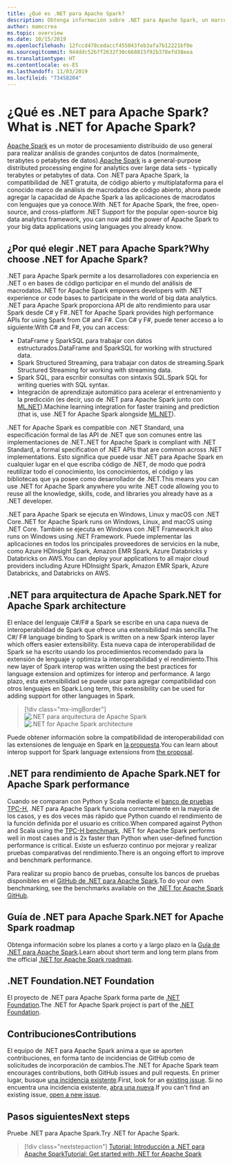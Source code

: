 ```yaml
---
title: ¿Qué es .NET para Apache Spark?
description: Obtenga información sobre .NET para Apache Spark, un marco de análisis de macrodatos gratuito, de código abierto y multiplataforma que permite usar Spark en cualquier lugar en el que escriba código de .NET.
author: mamccrea
ms.topic: overview
ms.date: 10/15/2019
ms.openlocfilehash: 12fccd478cedaccf455043feb3afa7b12221bf0e
ms.sourcegitcommit: 944ddc52b7f2632f30c668815f92b378efd38eea
ms.translationtype: HT
ms.contentlocale: es-ES
ms.lasthandoff: 11/03/2019
ms.locfileid: "73458204"
---
```

# <a name="what-is-net-for-apache-spark"></a><span data-ttu-id="5f8ff-103">¿Qué es .NET para Apache Spark?</span><span class="sxs-lookup"><span data-stu-id="5f8ff-103">What is .NET for Apache Spark?</span></span>

<span data-ttu-id="5f8ff-104">[Apache Spark](what-is-spark.md) es un motor de procesamiento distribuido de uso general para realizar análisis de grandes conjuntos de datos (normalmente, terabytes o petabytes de datos).</span><span class="sxs-lookup"><span data-stu-id="5f8ff-104">[Apache Spark](what-is-spark.md) is a general-purpose distributed processing engine for analytics over large data sets - typically terabytes or petabytes of data.</span></span> <span data-ttu-id="5f8ff-105">Con .NET para Apache Spark, la compatibilidad de .NET gratuita, de código abierto y multiplataforma para el conocido marco de análisis de macrodatos de código abierto, ahora puede agregar la capacidad de Apache Spark a las aplicaciones de macrodatos con lenguajes que ya conoce.</span><span class="sxs-lookup"><span data-stu-id="5f8ff-105">With .NET for Apache Spark, the free, open-source, and cross-platform .NET Support for the popular open-source big data analytics framework, you can now add the power of Apache Spark to your big data applications using languages you already know.</span></span>

## <a name="why-choose-net-for-apache-spark"></a><span data-ttu-id="5f8ff-106">¿Por qué elegir .NET para Apache Spark?</span><span class="sxs-lookup"><span data-stu-id="5f8ff-106">Why choose .NET for Apache Spark?</span></span>

<span data-ttu-id="5f8ff-107">.NET para Apache Spark permite a los desarrolladores con experiencia en .NET o en bases de código participar en el mundo del análisis de macrodatos.</span><span class="sxs-lookup"><span data-stu-id="5f8ff-107">.NET for Apache Spark empowers developers with .NET experience or code bases to participate in the world of big data analytics.</span></span> <span data-ttu-id="5f8ff-108">.NET para Apache Spark proporciona API de alto rendimiento para usar Spark desde C# y F#.</span><span class="sxs-lookup"><span data-stu-id="5f8ff-108">.NET for Apache Spark provides high performance APIs for using Spark from C# and F#.</span></span> <span data-ttu-id="5f8ff-109">Con C# y F#, puede tener acceso a lo siguiente:</span><span class="sxs-lookup"><span data-stu-id="5f8ff-109">With C# and F#, you can access:</span></span>

* <span data-ttu-id="5f8ff-110">DataFrame y SparkSQL para trabajar con datos estructurados.</span><span class="sxs-lookup"><span data-stu-id="5f8ff-110">DataFrame and SparkSQL for working with structured data.</span></span>
* <span data-ttu-id="5f8ff-111">Spark Structured Streaming, para trabajar con datos de streaming.</span><span class="sxs-lookup"><span data-stu-id="5f8ff-111">Spark Structured Streaming for working with streaming data.</span></span>
* <span data-ttu-id="5f8ff-112">Spark SQL, para escribir consultas con sintaxis SQL.</span><span class="sxs-lookup"><span data-stu-id="5f8ff-112">Spark SQL for writing queries with SQL syntax.</span></span>
* <span data-ttu-id="5f8ff-113">Integración de aprendizaje automático para acelerar el entrenamiento y la predicción (es decir, uso de .NET para Apache Spark junto con [ML.NET](https://dot.net/ml)).</span><span class="sxs-lookup"><span data-stu-id="5f8ff-113">Machine learning integration for faster training and prediction (that is, use .NET for Apache Spark alongside [ML.NET](https://dot.net/ml)).</span></span>

<span data-ttu-id="5f8ff-114">.NET for Apache Spark es compatible con .NET Standard, una especificación formal de las API de .NET que son comunes entre las implementaciones de .NET.</span><span class="sxs-lookup"><span data-stu-id="5f8ff-114">.NET for Apache Spark is compliant with .NET Standard, a formal specification of .NET APIs that are common across .NET implementations.</span></span> <span data-ttu-id="5f8ff-115">Esto significa que puede usar .NET para Apache Spark en cualquier lugar en el que escriba código de .NET, de modo que podrá reutilizar todo el conocimiento, los conocimientos, el código y las bibliotecas que ya posee como desarrollador de .NET.</span><span class="sxs-lookup"><span data-stu-id="5f8ff-115">This means you can use .NET for Apache Spark anywhere you write .NET code allowing you to reuse all the knowledge, skills, code, and libraries you already have as a .NET developer.</span></span>

<span data-ttu-id="5f8ff-116">.NET para Apache Spark se ejecuta en Windows, Linux y macOS con .NET Core.</span><span class="sxs-lookup"><span data-stu-id="5f8ff-116">.NET for Apache Spark runs on Windows, Linux, and macOS using .NET Core.</span></span> <span data-ttu-id="5f8ff-117">También se ejecuta en Windows con .NET Framework.</span><span class="sxs-lookup"><span data-stu-id="5f8ff-117">It also runs on Windows using .NET Framework.</span></span> <span data-ttu-id="5f8ff-118">Puede implementar las aplicaciones en todos los principales proveedores de servicios en la nube, como Azure HDInsight Spark, Amazon EMR Spark, Azure Databricks y Databricks on AWS.</span><span class="sxs-lookup"><span data-stu-id="5f8ff-118">You can deploy your applications to all major cloud providers including Azure HDInsight Spark, Amazon EMR Spark, Azure Databricks, and Databricks on AWS.</span></span>

## <a name="net-for-apache-spark-architecture"></a><span data-ttu-id="5f8ff-119">.NET para arquitectura de Apache Spark</span><span class="sxs-lookup"><span data-stu-id="5f8ff-119">.NET for Apache Spark architecture</span></span>

<span data-ttu-id="5f8ff-120">El enlace del lenguaje C#/F# a Spark se escribe en una capa nueva de interoperabilidad de Spark que ofrece una extensibilidad más sencilla.</span><span class="sxs-lookup"><span data-stu-id="5f8ff-120">The C#/ F# language binding to Spark is written on a new Spark interop layer which offers easier extensibility.</span></span> <span data-ttu-id="5f8ff-121">Esta nueva capa de interoperabilidad de Spark se ha escrito usando los procedimientos recomendado para la extensión de lenguaje y optimiza la interoperabilidad y el rendimiento.</span><span class="sxs-lookup"><span data-stu-id="5f8ff-121">This new layer of Spark interop was written using the best practices for language extension and optimizes for interop and performance.</span></span> <span data-ttu-id="5f8ff-122">A largo plazo, esta extensibilidad se puede usar para agregar compatibilidad con otros lenguajes en Spark.</span><span class="sxs-lookup"><span data-stu-id="5f8ff-122">Long term, this extensibility can be used for adding support for other languages in Spark.</span></span>

> [!div class="mx-imgBorder"]
> <span data-ttu-id="5f8ff-123">![.NET para arquitectura de Apache Spark](media/dotnet-spark-architecture.png)</span><span class="sxs-lookup"><span data-stu-id="5f8ff-123">![.NET for Apache Spark architecture](media/dotnet-spark-architecture.png)</span></span>

<span data-ttu-id="5f8ff-124">Puede obtener información sobre la compatibilidad de interoperabilidad con las extensiones de lenguaje en Spark en [la propuesta](https://issues.apache.org/jira/browse/SPARK-26257).</span><span class="sxs-lookup"><span data-stu-id="5f8ff-124">You can learn about interop support for Spark language extensions from [the proposal](https://issues.apache.org/jira/browse/SPARK-26257).</span></span>

## <a name="net-for-apache-spark-performance"></a><span data-ttu-id="5f8ff-125">.NET para rendimiento de Apache Spark</span><span class="sxs-lookup"><span data-stu-id="5f8ff-125">.NET for Apache Spark performance</span></span>

<span data-ttu-id="5f8ff-126">Cuando se comparan con Python y Scala mediante el [banco de pruebas TPC-H](http://www.tpc.org/tpch/), .NET para Apache Spark funciona correctamente en la mayoría de los casos, y es dos veces más rápido que Python cuando el rendimiento de la función definida por el usuario es crítico.</span><span class="sxs-lookup"><span data-stu-id="5f8ff-126">When compared against Python and Scala using the [TPC-H benchmark](http://www.tpc.org/tpch/), .NET for Apache Spark performs well in most cases and is 2x faster than Python when user-defined function performance is critical.</span></span> <span data-ttu-id="5f8ff-127">Existe un esfuerzo continuo por mejorar y realizar pruebas comparativas del rendimiento.</span><span class="sxs-lookup"><span data-stu-id="5f8ff-127">There is an ongoing effort to improve and benchmark performance.</span></span>

<span data-ttu-id="5f8ff-128">Para realizar su propio banco de pruebas, consulte los bancos de pruebas disponibles en el [GitHub de .NET para Apache Spark](https://github.com/dotnet/spark/tree/master/benchmark).</span><span class="sxs-lookup"><span data-stu-id="5f8ff-128">To do your own benchmarking, see the benchmarks available on the [.NET for Apache Spark GitHub](https://github.com/dotnet/spark/tree/master/benchmark).</span></span>

## <a name="net-for-apache-spark-roadmap"></a><span data-ttu-id="5f8ff-129">Guía de .NET para Apache Spark</span><span class="sxs-lookup"><span data-stu-id="5f8ff-129">.NET for Apache Spark roadmap</span></span>

<span data-ttu-id="5f8ff-130">Obtenga información sobre los planes a corto y a largo plazo en la [Guía de .NET para Apache Spark](https://github.com/dotnet/spark/blob/master/ROADMAP.md).</span><span class="sxs-lookup"><span data-stu-id="5f8ff-130">Learn about short term and long term plans from the official [.NET for Apache Spark roadmap](https://github.com/dotnet/spark/blob/master/ROADMAP.md).</span></span>

## <a name="net-foundation"></a><span data-ttu-id="5f8ff-131">.NET Foundation</span><span class="sxs-lookup"><span data-stu-id="5f8ff-131">.NET Foundation</span></span>

<span data-ttu-id="5f8ff-132">El proyecto de .NET para Apache Spark forma parte de [.NET Foundation](https://www.dotnetfoundation.org/).</span><span class="sxs-lookup"><span data-stu-id="5f8ff-132">The .NET for Apache Spark project is part of the [.NET Foundation](https://www.dotnetfoundation.org/).</span></span>

## <a name="contributions"></a><span data-ttu-id="5f8ff-133">Contribuciones</span><span class="sxs-lookup"><span data-stu-id="5f8ff-133">Contributions</span></span>

<span data-ttu-id="5f8ff-134">El equipo de .NET para Apache Spark anima a que se aporten contribuciones, en forma tanto de incidencias de GitHub como de solicitudes de incorporación de cambios.</span><span class="sxs-lookup"><span data-stu-id="5f8ff-134">The .NET for Apache Spark team encourages contributions, both GitHub issues and pull requests.</span></span> <span data-ttu-id="5f8ff-135">En primer lugar, busque [una incidencia existente](https://github.com/dotnet/spark/issues).</span><span class="sxs-lookup"><span data-stu-id="5f8ff-135">First, look for an [existing issue](https://github.com/dotnet/spark/issues).</span></span> <span data-ttu-id="5f8ff-136">Si no encuentra una incidencia existente, [abra una nueva](https://github.com/dotnet/spark/issues?utf8=%E2%9C%93&q=is%3Aissue+is%3Aopen+).</span><span class="sxs-lookup"><span data-stu-id="5f8ff-136">If you can't find an existing issue, [open a new issue](https://github.com/dotnet/spark/issues?utf8=%E2%9C%93&q=is%3Aissue+is%3Aopen+).</span></span>

## <a name="next-steps"></a><span data-ttu-id="5f8ff-137">Pasos siguientes</span><span class="sxs-lookup"><span data-stu-id="5f8ff-137">Next steps</span></span>

<span data-ttu-id="5f8ff-138">Pruebe .NET para Apache Spark.</span><span class="sxs-lookup"><span data-stu-id="5f8ff-138">Try .NET for Apache Spark.</span></span>
> [!div class="nextstepaction"]
> [<span data-ttu-id="5f8ff-139">Tutorial: Introducción a .NET para Apache Spark</span><span class="sxs-lookup"><span data-stu-id="5f8ff-139">Tutorial: Get started with .NET for Apache Spark</span></span>](./tutorials/get-started.md)
